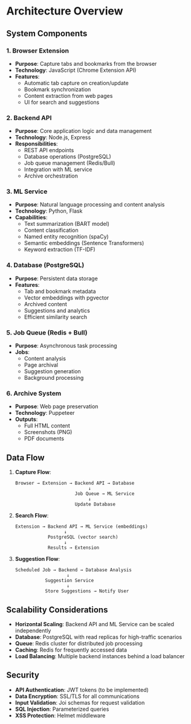 # Architecture Overview

## System Components

### 1. Browser Extension
- **Purpose**: Capture tabs and bookmarks from the browser
- **Technology**: JavaScript (Chrome Extension API)
- **Features**:
  - Automatic tab capture on creation/update
  - Bookmark synchronization
  - Content extraction from web pages
  - UI for search and suggestions

### 2. Backend API
- **Purpose**: Core application logic and data management
- **Technology**: Node.js, Express
- **Responsibilities**:
  - REST API endpoints
  - Database operations (PostgreSQL)
  - Job queue management (Redis/Bull)
  - Integration with ML service
  - Archive orchestration

### 3. ML Service
- **Purpose**: Natural language processing and content analysis
- **Technology**: Python, Flask
- **Capabilities**:
  - Text summarization (BART model)
  - Content classification
  - Named entity recognition (spaCy)
  - Semantic embeddings (Sentence Transformers)
  - Keyword extraction (TF-IDF)

### 4. Database (PostgreSQL)
- **Purpose**: Persistent data storage
- **Features**:
  - Tab and bookmark metadata
  - Vector embeddings with pgvector
  - Archived content
  - Suggestions and analytics
  - Efficient similarity search

### 5. Job Queue (Redis + Bull)
- **Purpose**: Asynchronous task processing
- **Jobs**:
  - Content analysis
  - Page archival
  - Suggestion generation
  - Background processing

### 6. Archive System
- **Purpose**: Web page preservation
- **Technology**: Puppeteer
- **Outputs**:
  - Full HTML content
  - Screenshots (PNG)
  - PDF documents

## Data Flow

1. **Capture Flow**:
   ```
   Browser → Extension → Backend API → Database
                              ↓
                         Job Queue → ML Service
                              ↓
                         Update Database
   ```

2. **Search Flow**:
   ```
   Extension → Backend API → ML Service (embeddings)
                     ↓
               PostgreSQL (vector search)
                     ↓
               Results → Extension
   ```

3. **Suggestion Flow**:
   ```
   Scheduled Job → Backend → Database Analysis
                      ↓
              Suggestion Service
                      ↓
              Store Suggestions → Notify User
   ```

## Scalability Considerations

- **Horizontal Scaling**: Backend API and ML Service can be scaled independently
- **Database**: PostgreSQL with read replicas for high-traffic scenarios
- **Queue**: Redis cluster for distributed job processing
- **Caching**: Redis for frequently accessed data
- **Load Balancing**: Multiple backend instances behind a load balancer

## Security

- **API Authentication**: JWT tokens (to be implemented)
- **Data Encryption**: SSL/TLS for all communications
- **Input Validation**: Joi schemas for request validation
- **SQL Injection**: Parameterized queries
- **XSS Protection**: Helmet middleware
